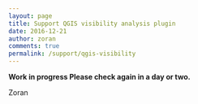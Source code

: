 ```yaml
---
layout: page
title: Support QGIS visibility analysis plugin
date: 2016-12-21
author: zoran
comments: true
permalink: /support/qgis-visibility
---
```


**Work in progress
Please check again in a day or two.**

Zoran
